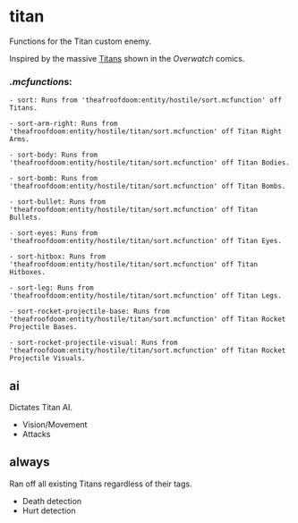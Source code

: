 # titan
Functions for the Titan custom enemy.

Inspired by the massive [Titans](https://overwatch.gamepedia.com/Titan) shown in the *Overwatch* comics.

### *.mcfunction*s:
    - sort: Runs from 'theafroofdoom:entity/hostile/sort.mcfunction' off Titans.
  
    - sort-arm-right: Runs from 'theafroofdoom:entity/hostile/titan/sort.mcfunction' off Titan Right Arms.
  
    - sort-body: Runs from 'theafroofdoom:entity/hostile/titan/sort.mcfunction' off Titan Bodies.
  
    - sort-bomb: Runs from 'theafroofdoom:entity/hostile/titan/sort.mcfunction' off Titan Bombs.
  
    - sort-bullet: Runs from 'theafroofdoom:entity/hostile/titan/sort.mcfunction' off Titan Bullets.
  
    - sort-eyes: Runs from 'theafroofdoom:entity/hostile/titan/sort.mcfunction' off Titan Eyes.
  
    - sort-hitbox: Runs from 'theafroofdoom:entity/hostile/titan/sort.mcfunction' off Titan Hitboxes.
  
    - sort-leg: Runs from 'theafroofdoom:entity/hostile/titan/sort.mcfunction' off Titan Legs.
  
    - sort-rocket-projectile-base: Runs from 'theafroofdoom:entity/hostile/titan/sort.mcfunction' off Titan Rocket Projectile Bases.
  
    - sort-rocket-projectile-visual: Runs from 'theafroofdoom:entity/hostile/titan/sort.mcfunction' off Titan Rocket Projectile Visuals.
  
## ai
Dictates Titan AI.

  - Vision/Movement
  - Attacks

## always
Ran off all existing Titans regardless of their tags.

  - Death detection
  - Hurt detection
  
